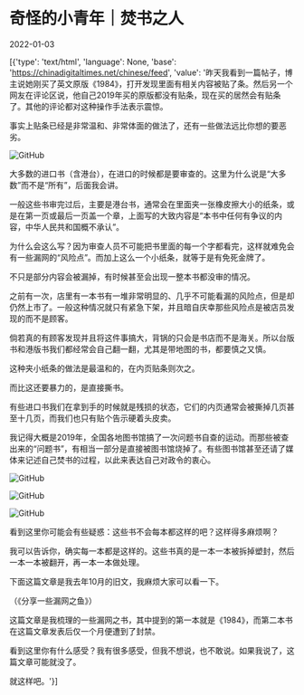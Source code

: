 # 奇怪的小青年｜焚书之人

2022-01-03

[{'type': 'text/html', 'language': None, 'base': 'https://chinadigitaltimes.net/chinese/feed', 'value': '昨天我看到一篇帖子，博主说她刚买了英文原版《1984》，打开发现里面有相关内容被贴了条。然后另一个网友在评论区说，他自己2019年买的原版都没有贴条，现在买的居然会有贴条了。其他的评论都对这种操作手法表示震惊。

事实上贴条已经是非常温和、非常体面的做法了，还有一些做法远比你想的要恶劣。

![GitHub](https://chinadigitaltimes.net/chinese/files/2022/01/post-675352-61d2c34c64f7e.)

大多数的进口书（含港台），在进口的时候都是要审查的。这里为什么说是“大多数”而不是“所有”，后面我会讲。

一般这些书审完过后，主要是港台书，通常会在里面夹一张橡皮擦大小的纸条，或是在第一页或最后一页盖一个章，上面写的大致内容是“本书中任何有争议的内容，中华人民共和国概不承认”。

为什么会这么写？因为审查人员不可能把书里面的每一个字都看完，这样就难免会有一些漏网的“风险点”。而加上这么一个小纸条，就等于是有免死金牌了。

不只是部分内容会被漏掉，有时候甚至会出现一整本书都没审的情况。

之前有一次，店里有一本书有一堆非常明显的、几乎不可能看漏的风险点，但是却仍然上市了。一般这种情况就只有紧急下架，并且暗自庆幸那些风险点是被店员发现的而不是顾客。

倘若真的有顾客发现并且将这件事搞大，背锅的只会是书店而不是海关。所以台版书和港版书我们都经常会自己翻一翻，尤其是带地图的书，都要慎之又慎。

这种夹小纸条的做法是最温和的，在内页贴条则次之。

而比这还要暴力的，是直接撕书。

有些进口书我们在拿到手的时候就是残损的状态，它们的内页通常会被撕掉几页甚至十几页，而我们也只有贴个告示硬着头皮卖。

我记得大概是2019年，全国各地图书馆搞了一次问题书自查的运动。而那些被查出来的“问题书”，有相当一部分是直接被图书馆烧掉了。有些图书馆甚至还请了媒体来记述自己焚书的过程，以此来表达自己对政令的衷心。

![GitHub](https://chinadigitaltimes.net/chinese/files/2022/01/post-675352-61d2c34ee59f1.)

![GitHub](https://chinadigitaltimes.net/chinese/files/2022/01/post-675352-61d2c3512cef4.)

![GitHub](https://chinadigitaltimes.net/chinese/files/2022/01/post-675352-61d2c35312b3c.)

看到这里你可能会有些疑惑：这些书不会每本都这样的吧？这样得多麻烦啊？

我可以告诉你，确实每一本都是这样的。这些书真的是一本一本被拆掉塑封，然后一本一本被翻开，再一本一本做处理。

下面这篇文章是我去年10月的旧文，我麻烦大家可以看一下。

（《分享一些漏网之鱼》）

这篇文章是我梳理的一些漏网之书，其中提到的第一本就是《1984》，而第二本书在这篇文章发表后仅一个月便遭到了封禁。

看到这里你有什么感受？我有很多感受，但我不想说，也不敢说。如果我说了，这篇文章可能就没了。

就这样吧。'}]